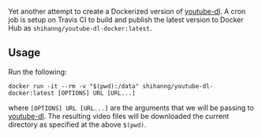 Yet another attempt to create a Dockerized version of [youtube-dl](https://github.com/rg3/youtube-dl).
A cron job is setup on Travis CI to build and publish the latest version
to Docker Hub as `shihanng/youtube-dl-docker:latest`.

## Usage

Run the following:

```
docker run -it --rm -v "$(pwd):/data" shihanng/youtube-dl-docker:latest [OPTIONS] URL [URL...]
```

where `[OPTIONS] URL [URL...]` are the arguments that we will be passing to [youtube-dl](https://github.com/rg3/youtube-dl).
The resulting video files will be downloaded the current directory as specified at the above `$(pwd)`.
